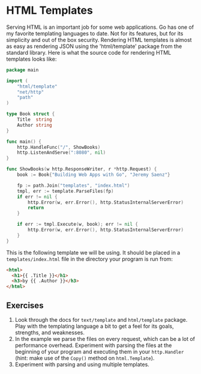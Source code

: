 # HTML Templates

Serving HTML is an important job for some web applications. Go has one of my
favorite templating languages to date. Not for its features, but for its
simplicity and out of the box security. Rendering HTML templates is almost as
easy as rendering JSON using the 'html/template' package from the standard
library. Here is what the source code for rendering HTML templates looks like:

``` go
package main

import (
	"html/template"
	"net/http"
	"path"
)

type Book struct {
	Title  string
	Author string
}

func main() {
	http.HandleFunc("/", ShowBooks)
	http.ListenAndServe(":8080", nil)
}

func ShowBooks(w http.ResponseWriter, r *http.Request) {
	book := Book{"Building Web Apps with Go", "Jeremy Saenz"}

	fp := path.Join("templates", "index.html")
	tmpl, err := template.ParseFiles(fp)
	if err != nil {
		http.Error(w, err.Error(), http.StatusInternalServerError)
		return
	}

	if err := tmpl.Execute(w, book); err != nil {
		http.Error(w, err.Error(), http.StatusInternalServerError)
	}
}
```

This is the following template we will be using. It should be placed in a
`templates/index.html` file in the directory your program is run from:

``` html
<html>
  <h1>{{ .Title }}</h1>
  <h3>by {{ .Author }}</h3>
</html>
```

## Exercises

1. Look through the docs for `text/template` and `html/template` package. Play with the templating language a bit to get a feel for its goals, strengths, and weaknesses.
2. In the example we parse the files on every request, which can be a lot of performance overhead. Experiment with parsing the files at the beginning of your program and executing them in your `http.Handler` (hint: make use of the `Copy()` method on `html.Template`).
3. Experiment with parsing and using multiple templates.
